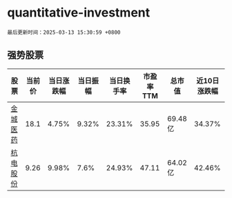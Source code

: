# quantitative-investment

`最后更新时间：2025-03-13 15:30:59 +0800`

## 强势股票

|股票|当前价|当日涨跌幅|当日振幅|当日换手率|市盈率TTM|总市值|近10日涨跌幅|
|----|----|----|----|----|----|----|----|
|[金城医药](https://xueqiu.com/S/SZ300233)|18.1|4.75%|9.32%|23.31%|35.95|69.48亿|34.37%|
|[杭电股份](https://xueqiu.com/S/SH603618)|9.26|9.98%|7.6%|24.93%|47.11|64.02亿|42.46%|
